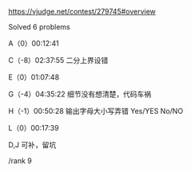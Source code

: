 https://vjudge.net/contest/279745#overview

Solved 6 problems 

A（0）00:12:41

C（-8）02:37:55  二分上界设错

E（0）01:07:48

G（-4）04:35:22  细节没有想清楚，代码车祸

H（-1）00:50:28  输出字母大小写弄错 Yes/YES No/NO

L（0）00:17:39</br>

D,J 可补，留坑

/rank 9
